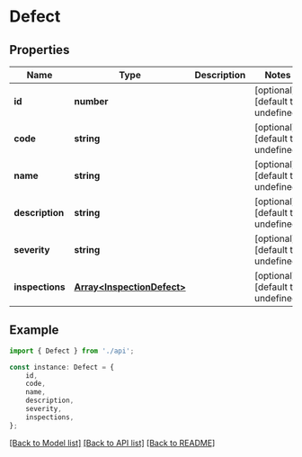 # Defect


## Properties

Name | Type | Description | Notes
------------ | ------------- | ------------- | -------------
**id** | **number** |  | [optional] [default to undefined]
**code** | **string** |  | [optional] [default to undefined]
**name** | **string** |  | [optional] [default to undefined]
**description** | **string** |  | [optional] [default to undefined]
**severity** | **string** |  | [optional] [default to undefined]
**inspections** | [**Array&lt;InspectionDefect&gt;**](InspectionDefect.md) |  | [optional] [default to undefined]

## Example

```typescript
import { Defect } from './api';

const instance: Defect = {
    id,
    code,
    name,
    description,
    severity,
    inspections,
};
```

[[Back to Model list]](../README.md#documentation-for-models) [[Back to API list]](../README.md#documentation-for-api-endpoints) [[Back to README]](../README.md)
